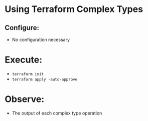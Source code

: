 # Using Terraform Complex Types
## Configure:
- No configuration necessary  
# Execute:
- `terraform init`  
- `terraform apply -auto-approve`  
# Observe:
- The output of each complex type operation
